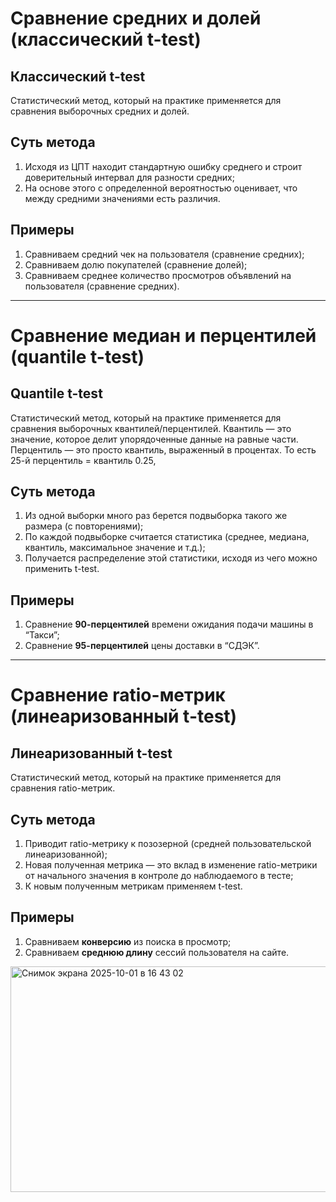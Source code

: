 # Сравнение средних и долей (классический t-test)

## Классический t-test
Статистический метод, который на практике применяется для сравнения выборочных средних и долей.

## Суть метода
1. Исходя из ЦПТ находит стандартную ошибку среднего и строит доверительный интервал для разности средних;
2. На основе этого с определенной вероятностью оценивает, что между средними значениями есть различия.

## Примеры
1. Сравниваем средний чек на пользователя (сравнение средних);
2. Сравниваем долю покупателей (сравнение долей);
3. Сравниваем среднее количество просмотров объявлений на пользователя (сравнение средних).

---
# Сравнение медиан и перцентилей (quantile t-test)

## Quantile t-test
Статистический метод, который на практике применяется для сравнения выборочных квантилей/перцентилей.
Квантиль — это значение, которое делит упорядоченные данные на равные части.
Перцентиль — это просто квантиль, выраженный в процентах.
То есть 25-й перцентиль = квантиль 0.25,

## Суть метода
1. Из одной выборки много раз берется подвыборка такого же размера (с повторениями);
2. По каждой подвыборке считается статистика (среднее, медиана, квантиль, максимальное значение и т.д.);
3. Получается распределение этой статистики, исходя из чего можно применить t-test.

## Примеры
1. Сравнение **90-перцентилей** времени ожидания подачи машины в “Такси”;
2. Сравнение **95-перцентилей** цены доставки в “СДЭК”.

---

# Сравнение ratio-метрик (линеаризованный t-test)

## Линеаризованный t-test
Статистический метод, который на практике применяется для сравнения ratio-метрик.

## Суть метода
1. Приводит ratio-метрику к позозерной (средней пользовательской линеаризованной);
2. Новая полученная метрика — это вклад в изменение ratio-метрики от начального значения в контроле до наблюдаемого в тесте;
3. К новым полученным метрикам применяем t-test.

## Примеры
1. Сравниваем **конверсию** из поиска в просмотр;
2. Сравниваем **среднюю длину** сессий пользователя на сайте.

<img width="661" height="361" alt="Снимок экрана 2025-10-01 в 16 43 02" src="https://github.com/user-attachments/assets/8d1a7893-3001-4411-9636-1a7f294bacb7" />
